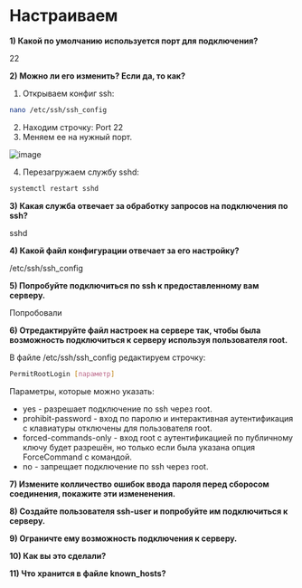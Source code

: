 # Настраиваем

**1) Какой по умолчанию используется порт для подключения?**

22

**2) Можно ли его изменить? Если да, то как?**

1. Открываем конфиг ssh:

```sh
nano /etc/ssh/ssh_config
```

2. Находим строчку: Port 22
3. Меняем ее на нужный порт.

![image](https://github.com/user-attachments/assets/de3bd3a0-d242-406c-9dc1-4483c7fcbb9e)

4. Перезагружаем службу sshd:

```sh
systemctl restart sshd
```

**3) Какая служба отвечает за обработку запросов на подключения по ssh?**

sshd

**4) Какой файл конфигурации отвечает за его настройку?**

/etc/ssh/ssh_config

**5) Попробуйте подключиться по ssh к предоставленному вам серверу.**

Попробовали

**6) Отредактируйте файл настроек на сервере так, чтобы была возможность подключиться к серверу используя пользователя root.**

В файле /etc/ssh/ssh_config редактируем строчку:

```sh
PermitRootLogin [параметр]
```

Параметры, которые можно указать:

- yes - разрешает подключение по ssh через root.
- prohibit-password - вход по паролю и интерактивная аутентификация с клавиатуры отключены для пользователя root.
- forced-commands-only - вход root с аутентификацией по публичному ключу будет разрешён, но только если была указана опция ForceCommand с командой.
- no - запрещает подключение по ssh через root.

**7) Измените колличество ошибок ввода пароля перед сборосом соединения, покажите эти измененения.**



**8) Создайте пользователя ssh-user и попробуйте им подключиться к серверу.**


**9) Ограничте ему возможность подключения к серверу.**



**10) Как вы это сделали?**



**11) Что хранится в файле known_hosts?**

